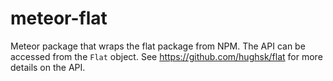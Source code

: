 meteor-flat
===========

Meteor package that wraps the flat package from NPM. The API can be accessed from the ```Flat``` object. See
https://github.com/hughsk/flat for more details on the API.
